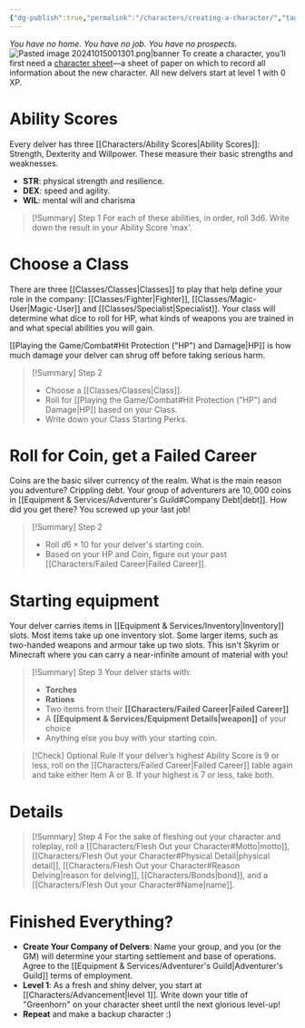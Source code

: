 ```yaml
---
{"dg-publish":true,"permalink":"/characters/creating-a-character/","tags":["Characters"],"created":"2025-01-02T11:24:07.224-05:00","updated":"2025-03-16T15:57:19.113-04:00"}
---
```


*You have no home.	You have no job.	You have no prospects.*
![Pasted image 20241015001301.png|banner](/img/user/zRSC/images/Pasted%20image%2020241015001301.png)
To create a character, you’ll first need a [character sheet](https://drive.google.com/file/d/1wec6VdSv-QKD93J8UrMkgssnu6l0cmcS/view?usp=sharing)—a sheet of paper on which to record all information about the new character. All new delvers start at level 1 with 0 XP. 
# Ability Scores
Every delver has three [[Characters/Ability Scores\|Ability Scores]]: Strength, Dexterity and Willpower. These measure their basic strengths and weaknesses. 
- **STR**: physical strength and resilience. 
- **DEX**: speed and agility. 
- **WIL**: mental will and charisma
>[!Summary] Step 1
>For each of these abilities, in order, roll 3d6. Write down the result in your Ability Score 'max'.
# Choose a Class
There are three [[Classes/Classes\|Classes]] to play that help define your role in the company: [[Classes/Fighter\|Fighter]], [[Classes/Magic-User\|Magic-User]] and [[Classes/Specialist\|Specialist]]. Your class will determine what dice to roll for HP, what kinds of weapons you are trained in and what special abilities you will gain.

[[Playing the Game/Combat#Hit Protection ("HP") and Damage\|HP]] is how much damage your delver can shrug off before taking serious harm.

>[!Summary] Step 2
>- Choose a [[Classes/Classes\|Class]].
>- Roll for [[Playing the Game/Combat#Hit Protection ("HP") and Damage\|HP]] based on your Class.
>- Write down your Class Starting Perks.
# Roll for Coin, get a Failed Career
Coins are the basic silver currency of the realm. What is the main reason you adventure? Crippling debt. Your group of adventurers are $10,000$ coins in [[Equipment & Services/Adventurer's Guild#Company Debt\|debt]].
How did you get there? You screwed up your last job!
>[!Summary] Step 2
>- Roll $d6 \times 10$ for your delver's starting coin. 
>- Based on your HP and Coin, figure out your past [[Characters/Failed Career\|Failed Career]].
# Starting equipment
Your delver carries items in [[Equipment & Services/Inventory\|Inventory]] slots. Most items take up one inventory slot. Some larger items, such as two-handed weapons and armour take up two slots. This isn't Skyrim or Minecraft where you can carry a near-infinite amount of material with you!
>[!Summary] Step 3
>Your delver starts with:
>- **Torches**
>- **Rations**
>- Two items from their **[[Characters/Failed Career\|Failed Career]]**
>- A **[[Equipment & Services/Equipment Details\|weapon]]** of your choice
>- Anything else you buy with your starting coin.

>[!Check] Optional Rule
>If your delver’s highest Ability Score is 9 or less, roll on the [[Characters/Failed Career\|Failed Career]] table again and take either Item A or B. If your highest is 7 or less, take both.
# Details
>[!Summary] Step 4
>For the sake of fleshing out your character and roleplay, roll a [[Characters/Flesh Out your Character#Motto\|motto]], [[Characters/Flesh Out your Character#Physical Detail\|physical detail]], [[Characters/Flesh Out your Character#Reason Delving\|reason for delving]], [[Characters/Bonds\|bond]], and a [[Characters/Flesh Out your Character#Name\|name]].

# Finished Everything?
- **Create Your Company of Delvers**: Name your group, and you (or the GM) will determine your starting settlement and base of operations. Agree to the [[Equipment & Services/Adventurer's Guild\|Adventurer's Guild]] terms of employment.
- **Level 1**: As a fresh and shiny delver, you start at [[Characters/Advancement\|level 1]]. Write down your title of "Greenhorn" on your character sheet until the next glorious level-up!
- **Repeat** and make a backup character :)


